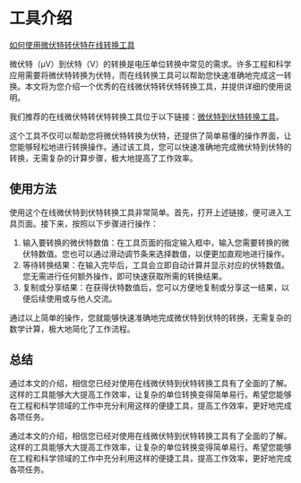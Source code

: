 工具介绍
====

<u>如何使用微伏特转伏特在线转换工具</u>

微伏特（μV）到伏特（V）的转换是电压单位转换中常见的需求。许多工程和科学应用需要将微伏特转换为伏特，而在线转换工具可以帮助您快速准确地完成这一转换。本文将为您介绍一个优秀的在线微伏特转伏特转换工具，并提供详细的使用说明。

我们推荐的在线微伏特转伏特转换工具位于以下链接：[微伏特到伏特转换工具](https://www.onlinecalculatorsfree.com/zh-cn/convert/microvolts-to-volts.html)。

这个工具不仅可以帮助您将微伏特转换为伏特，还提供了简单易懂的操作界面，让您能够轻松地进行转换操作。通过该工具，您可以快速准确地完成微伏特到伏特的转换，无需复杂的计算步骤，极大地提高了工作效率。

使用方法
----

使用这个在线微伏特到伏特转换工具非常简单。首先，打开上述链接，便可进入工具页面。接下来，按照以下步骤进行操作：

1. 输入要转换的微伏特数值：在工具页面的指定输入框中，输入您需要转换的微伏特数值。您也可以通过滑动调节条来选择数值，以便更加直观地进行操作。
2. 等待转换结果：在输入完毕后，工具会立即自动计算并显示对应的伏特数值。您无需进行任何额外操作，即可快速获取所需的转换结果。
3. 复制或分享结果：在获得伏特数值后，您可以方便地复制或分享这一结果，以便后续使用或与他人交流。

通过以上简单的操作，您就能够快速准确地完成微伏特到伏特的转换，无需复杂的数学计算，极大地简化了工作流程。

总结
--

通过本文的介绍，相信您已经对使用在线微伏特到伏特转换工具有了全面的了解。这样的工具能够大大提高工作效率，让复杂的单位转换变得简单易行。希望您能够在工程和科学领域的工作中充分利用这样的便捷工具，提高工作效率，更好地完成各项任务。

通过本文的介绍，相信您已经对使用在线微伏特到伏特转换工具有了全面的了解。这样的工具能够大大提高工作效率，让复杂的单位转换变得简单易行。希望您能够在工程和科学领域的工作中充分利用这样的便捷工具，提高工作效率，更好地完成各项任务。
